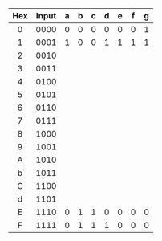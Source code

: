 | **Hex** | **Input** | **a** | **b** | **c** | **d** | **e** | **f** | **g** |
| :-: | :-: | :-: | :-: | :-: | :-: | :-: | :-: | :-: |
| 0 | 0000 | 0 | 0 | 0 | 0 | 0 | 0 | 1 |
| 1 | 0001 | 1 | 0 | 0 | 1 | 1 | 1 | 1 |
| 2 | 0010 |   |   |   |   |   |   |   |
| 3 | 0011 |   |   |   |   |   |   |   |
| 4 | 0100 |   |   |   |   |   |   |   |
| 5 | 0101 |   |   |   |   |   |   |   |
| 6 | 0110 |   |   |   |   |   |   |   |
| 7 | 0111 |   |   |   |   |   |   |   |
| 8 | 1000 |   |   |   |   |   |   |   |
| 9 | 1001 |   |   |   |   |   |   |   |
| A | 1010 |   |   |   |   |   |   |   |
| b | 1011 |   |   |   |   |   |   |   |
| C | 1100 |   |   |   |   |   |   |   |
| d | 1101 |   |   |   |   |   |   |   |
| E | 1110 | 0 | 1 | 1 | 0 | 0 | 0 | 0 |
| F | 1111 | 0 | 1 | 1 | 1 | 0 | 0 | 0 |
